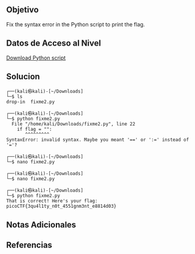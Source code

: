 ## Objetivo

Fix the syntax error in the Python script to print the flag.

## Datos de Acceso al Nivel

[Download Python script](https://artifacts.picoctf.net/c/4/fixme2.py)
## Solucion

```
┌──(kali㉿kali)-[~/Downloads]
└─$ ls
drop-in  fixme2.py
                                                                                      
┌──(kali㉿kali)-[~/Downloads]
└─$ python fixme2.py
  File "/home/kali/Downloads/fixme2.py", line 22
    if flag = "":
       ^^^^^^^^^
SyntaxError: invalid syntax. Maybe you meant '==' or ':=' instead of '='?
                                                                                      
┌──(kali㉿kali)-[~/Downloads]
└─$ nano fixme2.py 
                                                                                                                                                             
┌──(kali㉿kali)-[~/Downloads]
└─$ nano fixme2.py
                                                                                                                                                             
┌──(kali㉿kali)-[~/Downloads]
└─$ python fixme2.py
That is correct! Here's your flag: picoCTF{3qu4l1ty_n0t_4551gnm3nt_e8814d03}
```

## Notas Adicionales



## Referencias